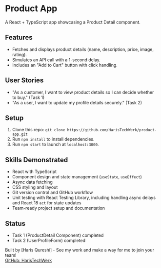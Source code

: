 # Product App

A React + TypeScript app showcasing a Product Detail component.

## Features
- Fetches and displays product details (name, description, price, image, rating).
- Simulates an API call with a 1-second delay.
- Includes an "Add to Cart" button with click handling.

## User Stories
- "As a customer, I want to view product details so I can decide whether to buy." (Task 1)
- "As a user, I want to update my profile details securely." (Task 2)

## Setup
1. Clone this repo: `git clone https://github.com/HarisTechWerk/product-app.git`
2. Run `npm install` to install dependencies.
3. Run `npm start` to launch at `localhost:3000`.

## Skills Demonstrated
- React with TypeScript
- Component design and state management (`useState`, `useEffect`)
- Async data fetching
- CSS styling and layout
- Git version control and GitHub workflow
- Unit testing with React Testing Library, including handling async delays and React 18 `act` for state updates
- Team-ready project setup and documentation

## Status
- Task 1 (ProductDetail Component) completed
- Task 2 (UserProfileForm) completed

Built by [Haris Qureshi] - See my work and make a way for me to join your team!  
[GitHub: HarisTechWerk](https://github.com/HarisTechWerk)